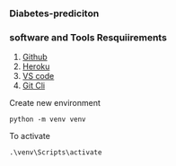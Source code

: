 ### Diabetes-prediciton

### software and Tools Resquiirements

1. [Github](https://github.com)
2. [Heroku](https://heroku.com)
3. [VS code](https://code.visualstudio.com/)
4. [Git Cli](https://git-scm.com/)

Create new environment

```
python -m venv venv
````
To activate
```
.\venv\Scripts\activate
```